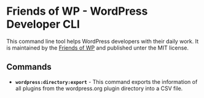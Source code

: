 # Friends of WP - WordPress Developer CLI

This command line tool helps WordPress developers with their daily work. It is maintained by the [Friends of WP](https://www.friendsofwp.com) and published unter the MIT license.

## Commands

- **`wordpress:directory:export`** - This command exports the information of all plugins from the wordpress.org plugin directory into a CSV file. 
